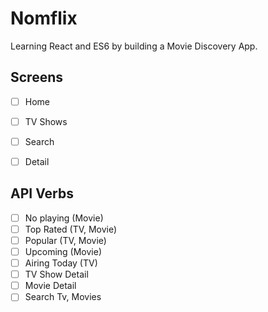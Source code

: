 # Nomflix

Learning React and ES6 by building a Movie Discovery App.


## Screens

- [ ] Home
- [ ] TV Shows
- [ ] Search
- [ ] Detail


## API Verbs

- [ ] No playing (Movie)
- [ ] Top Rated (TV, Movie)
- [ ] Popular (TV, Movie)
- [ ] Upcoming (Movie)
- [ ] Airing Today (TV)
- [ ] TV Show Detail
- [ ] Movie Detail
- [ ] Search Tv, Movies